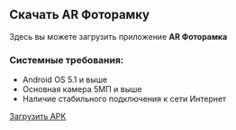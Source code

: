## Скачать AR Фоторамку

Здесь вы можете загрузить приложение **AR Фоторамка**

### Системные требования:
- Android OS 5.1 и выше
- Основная камера 5МП и выше
- Наличие стабильного подключения к сети Интернет

[Загрузить APK](https://lifeapps.github.io/photoframe/)
